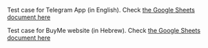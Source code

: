 Test case for Telegram App (in English). Check [the Google Sheets document here](https://docs.google.com/spreadsheets/d/1qw2Tel6t_UTHVzRYGDFewjfbiL1OWunQowA1hW-9GLY/edit#gid=0)

Test case for BuyMe website (in Hebrew). Check [the Google Sheets document here](https://docs.google.com/spreadsheets/d/1c0nuL14JLv2tS1yFxz0fEv5EoVvrgv5j6Q_GNDjyBmw/edit?usp=sharing)
